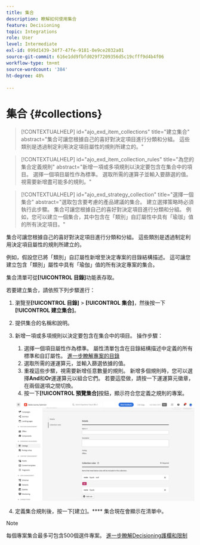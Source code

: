 ```yaml
---
title: 集合
description: 瞭解如何使用集合
feature: Decisioning
topic: Integrations
role: User
level: Intermediate
exl-id: 099d1439-34f7-47fe-9181-0e9ce2032a01
source-git-commit: 616e1dd9fbfd029f7209356d5c19cfff9d4b4f06
workflow-type: tm+mt
source-wordcount: '384'
ht-degree: 48%

---
```


# 集合 {#collections}

>[!CONTEXTUALHELP]
>id="ajo_exd_item_collections"
>title="建立集合"
>abstract="集合可讓您根據自己的喜好對決定項目進行分類和分組。 這些類別是透過制定利用決定項目屬性的規則所建立的。"

>[!CONTEXTUALHELP]
>id="ajo_exd_item_collection_rules"
>title="為您的集合定義規則"
>abstract="新增一項或多項規則以決定要包含在集合中的項目。 選擇一個項目屬性作為標準。 選取所需的運算子並輸入要篩選的值。 視需要新增盡可能多的規則。"

>[!CONTEXTUALHELP]
>id="ajo_exd_strategy_collection"
>title="選擇一個集合"
>abstract="選取包含要考慮的產品建議的集合。 建立選擇策略時必須執行此步驟。 集合可讓您根據自己的喜好對決定項目進行分類和分組。 例如，您可以建立一個集合，其中包含在「類別」自訂屬性中具有「瑜珈」值的所有決定項目。"

集合可讓您根據自己的喜好對決定項目進行分類和分組。 這些類別是透過制定利用決定項目屬性的規則所建立的。

例如，假設您已將「類別」自訂屬性新增至決定專案的目錄結構描述。 這可讓您建立包含「類別」屬性中具有「瑜伽」值的所有決定專案的集合。

集合清單可從&#x200B;**[!UICONTROL 目錄]**&#x200B;功能表存取。

若要建立集合，請依照下列步驟進行：

1. 瀏覽至&#x200B;**[!UICONTROL 目錄]** > **[!UICONTROL 集合]**，然後按一下&#x200B;**[!UICONTROL 建立集合]**。
1. 提供集合的名稱和說明。
1. 新增一項或多項規則以決定要包含在集合中的項目。 操作步驟：

   1. 選擇一個項目屬性作為標準。 屬性清單包含在目錄結構描述中定義的所有標準和自訂屬性。 [進一步瞭解專案的目錄](catalogs.md)
   1. 選取所需的運運算元，並輸入篩選依據的值。
   1. 重複這些步驟，視需要新增任意數量的規則。 新增多個規則時，您可以選擇&#x200B;**And**&#x200B;和&#x200B;**Or**&#x200B;運運算元以組合它們。 若要這麼做，請按一下運運算元徽章，在兩個選項之間切換。
   1. 按一下&#x200B;**[!UICONTROL 預覽集合]**&#x200B;按鈕，顯示符合您定義之規則的專案。

   ![](assets/collection-create.png)

1. 定義集合規則後，按一下[建立]。**** 集合現在會顯示在清單中。

>[!NOTE]
>
>每個專案集合最多可包含500個選件專案。 [進一步瞭解Decisioning護欄和限制](gs-experience-decisioning.md#guardrails)
